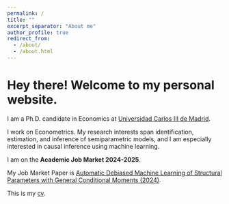```yaml
---
permalink: /
title: ""
excerpt_separator: "About me"
author_profile: true
redirect_from: 
  - /about/
  - /about.html
---
```


Hey there! Welcome to my personal website.  
====

I am a Ph.D. candidate in Economics at [Universidad Carlos III de Madrid](http://economics.uc3m.es/). 

I work on Econometrics. My research interests span identification, estimation, and inference of semiparametric models, and I am especially interested in causal inference using machine learning.

I am on the **Academic Job Market 2024-2025**. 

My Job Market Paper is [Automatic Debiased Machine Learning of Structural Parameters with General Conditional Moments (2024)](https://drive.google.com/file/d/1DjzGPdIens-Wrpfc6JrvFUWu71lnj7zg/view?usp=drive_link).


This is my [cv](http://argafacu.github.io/files/cvFacundoArganaraz.pdf).
